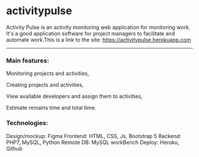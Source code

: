 # **activitypulse**
Activity Pulse is an activity monitoring web application for monitoring work. It's a good application software for project managers to facilitate and automate work.This is a link to the site: https://activitypulse.herokuapp.com
***

### Main features:
Monitoring projects and activities,

Creating projects and activities,

View available developers and assign them to activities,

Estimate remains time and total time.

### Technologies:
Design/mockup: Figma
Frontend: HTML, CSS, Js, Bootstrap 5
Backend: PHP7, MySQL, Python
Remote DB: MySQL workBench
Deploy: Heroku, Github
